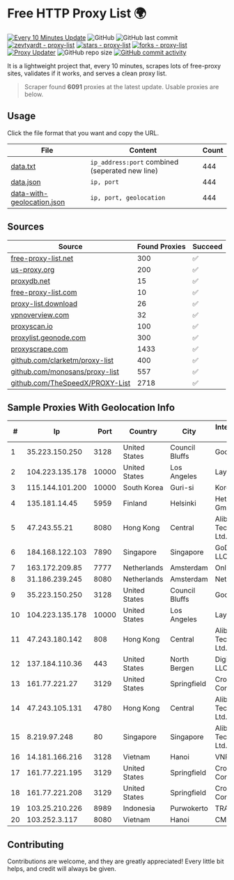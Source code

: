 
# Free HTTP Proxy List 🌍

[![Every 10 Minutes Update](https://github.com/mertguvencli/http-proxy-list/actions/workflows/main.yml/badge.svg?branch=main)](https://github.com/mertguvencli/http-proxy-list/actions/workflows/main.yml)
![GitHub](https://img.shields.io/github/license/mertguvencli/http-proxy-list)
![GitHub last commit](https://img.shields.io/github/last-commit/mertguvencli/http-proxy-list)
[![zevtyardt - proxy-list](https://img.shields.io/static/v1?label=zevtyardt&message=proxy-list&color=blue&logo=github)](https://github.com/zevtyardt/proxy-list "Go to GitHub repo")
[![stars - proxy-list](https://img.shields.io/github/stars/zevtyardt/proxy-list?style=social)](https://github.com/zevtyardt/proxy-list)
[![forks - proxy-list](https://img.shields.io/github/forks/zevtyardt/proxy-list?style=social)](https://github.com/zevtyardt/proxy-list)
[![Proxy Updater](https://github.com/zevtyardt/proxy-list/workflows/Proxy%20Updater/badge.svg)](https://github.com/zevtyardt/proxy-list/actions?query=workflow:"Proxy+Updater")
![GitHub repo size](https://img.shields.io/github/repo-size/zevtyardt/proxy-list)
[![GitHub commit activity](https://img.shields.io/github/commit-activity/m/zevtyardt/proxy-list?logo=commits)](https://github.com/zevtyardt/proxy-list/commits/main)

It is a lightweight project that, every 10 minutes, scrapes lots of free-proxy sites, validates if it works, and serves a clean proxy list.

> Scraper found **6091** proxies at the latest update. Usable proxies are below.

## Usage

Click the file format that you want and copy the URL.

|File|Content|Count|
|----|-------|-----|
|[data.txt](https://raw.githubusercontent.com/mertguvencli/http-proxy-list/main/proxy-list/data.txt)|`ip_address:port` combined (seperated new line)|444|
|[data.json](https://raw.githubusercontent.com/mertguvencli/http-proxy-list/main/proxy-list/data.json)|`ip, port`|444|
|[data-with-geolocation.json](https://raw.githubusercontent.com/mertguvencli/http-proxy-list/main/proxy-list/data-with-geolocation.json)|`ip, port, geolocation`|444|

## Sources

|Source|Found Proxies|Succeed|
|------|-------------|-------|
|[free-proxy-list.net](https://free-proxy-list.net)|300|✅|
|[us-proxy.org](https://www.us-proxy.org)|200|✅|
|[proxydb.net](http://proxydb.net)|15|✅|
|[free-proxy-list.com](https://free-proxy-list.com/?page=&port=&type%5B%5D=http&type%5B%5D=https&up_time=0&search=Search)|10|✅|
|[proxy-list.download](https://www.proxy-list.download/HTTP)|26|✅|
|[vpnoverview.com](https://vpnoverview.com/privacy/anonymous-browsing/free-proxy-servers)|32|✅|
|[proxyscan.io](https://www.proxyscan.io)|100|✅|
|[proxylist.geonode.com](https://proxylist.geonode.com/api/proxy-list?limit=300&page=1&sort_by=lastChecked&sort_type=desc&protocols=http,https)|300|✅|
|[proxyscrape.com](https://api.proxyscrape.com/v2/?request=displayproxies&protocol=http&timeout=10000&country=all&ssl=all&anonymity=all)|1433|✅|
|[github.com/clarketm/proxy-list](https://raw.githubusercontent.com/clarketm/proxy-list/master/proxy-list-raw.txt)|400|✅|
|[github.com/monosans/proxy-list](https://raw.githubusercontent.com/monosans/proxy-list/main/proxies/http.txt)|557|✅|
|[github.com/TheSpeedX/PROXY-List](https://raw.githubusercontent.com/TheSpeedX/PROXY-List/master/http.txt)|2718|✅|


## Sample Proxies With Geolocation Info

|#|Ip|Port|Country|City|Internet Service Provider|
|-|--|----|-------|----|-------------------------|
|1|35.223.150.250|3128|United States|Council Bluffs|Google LLC|
|2|104.223.135.178|10000|United States|Los Angeles|LayerHost|
|3|115.144.101.200|10000|South Korea|Guri-si|Korea Telecom|
|4|135.181.14.45|5959|Finland|Helsinki|Hetzner Online GmbH|
|5|47.243.55.21|8080|Hong Kong|Central|Alibaba (US) Technology Co., Ltd.|
|6|184.168.122.103|7890|Singapore|Singapore|GoDaddy.com, LLC|
|7|163.172.209.85|7777|Netherlands|Amsterdam|Online SAS NL|
|8|31.186.239.245|8080|Netherlands|Amsterdam|NetSkope Inc|
|9|35.223.150.250|3128|United States|Council Bluffs|Google LLC|
|10|104.223.135.178|10000|United States|Los Angeles|LayerHost|
|11|47.243.180.142|808|Hong Kong|Central|Alibaba (US) Technology Co., Ltd.|
|12|137.184.110.36|443|United States|North Bergen|DigitalOcean, LLC|
|13|161.77.221.27|3129|United States|Springfield|Crocker Communications|
|14|47.243.105.131|4780|Hong Kong|Central|Alibaba (US) Technology Co., Ltd.|
|15|8.219.97.248|80|Singapore|Singapore|Alibaba (US) Technology Co., Ltd.|
|16|14.181.166.216|3128|Vietnam|Hanoi|VNPT|
|17|161.77.221.195|3129|United States|Springfield|Crocker Communications|
|18|161.77.221.208|3129|United States|Springfield|Crocker Communications|
|19|103.25.210.226|8989|Indonesia|Purwokerto|TRANSDATA|
|20|103.252.3.117|8080|Vietnam|Hanoi|CMCMIENBAC|



## Contributing

Contributions are welcome, and they are greatly appreciated! Every
little bit helps, and credit will always be given.

